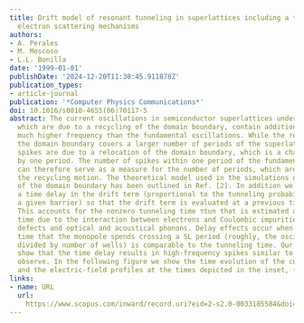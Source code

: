 ```yaml
---
title: Drift model of resonant tunneling in superlattices including a time delay simulating
  electron scattering mechanisms
authors:
- A. Perales
- M. Moscoso
- L.L. Bonilla
date: '1999-01-01'
publishDate: '2024-12-20T11:30:45.911878Z'
publication_types:
- article-journal
publication: '*Computer Physics Communications*'
doi: 10.1016/s0010-4655(06)70117-5
abstract: The current oscillations in semiconductor superlattices under domain formation,
  which are due to a recycling of the domain boundary, contain additional spikes of
  much higher frequency than the fundamental oscillations. While the recycling of
  the domain boundary covers a larger number of periods of the superlattice, these
  spikes are due to a relocation of the domain boundary, which is a charge monopole,
  by one period. The number of spikes within one period of the fundamental oscillation
  can therefore serve as a measure for the number of periods, which are involved in
  the recycling motion. The theoretical model used in the simulations of the dynamics
  of the domain boundary has been outlined in Ref. [2]. In addition we have included
  a time delay in the drift term (proportional to the tunneling probability through
  a given barrier) so that the drift term is evaluated at a previous time, (t-τtun).
  This accounts for the nonzero tunneling time τtun that is estimated as the scattering
  time due to the interaction between electrons and Coulombic impurities, interface
  defects and optical and acoustical phonons. Delay effects occur when the average
  time that the monopole spends crossing a SL period (roughly, the oscillation period
  divided by number of wells) is comparable to the tunneling time. Our simulations
  show that the time delay results in high-frequency spikes similar to those experimentally
  observe. In the following figure we show the time evolution of the current, (a),
  and the electric-field profiles at the times depicted in the inset, (b).
links:
- name: URL
  url: 
    https://www.scopus.com/inward/record.uri?eid=2-s2.0-0033185584&doi=10.1016%2fs0010-4655%2806%2970117-5&partnerID=40&md5=7d0ffe2dd7f92131acb86405345d2218
---
```

